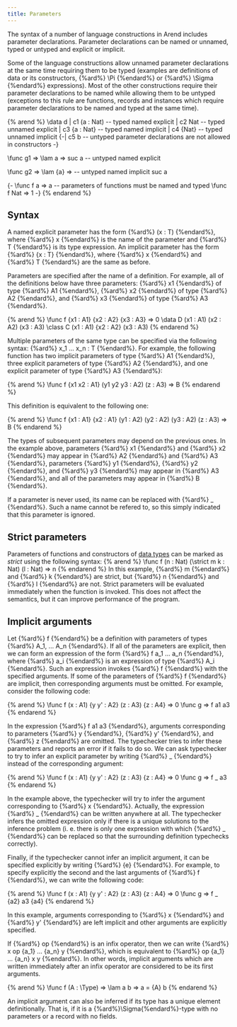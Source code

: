 ```yaml
---
title: Parameters
---
```


The syntax of a number of language constructions in Arend includes parameter declarations.
Parameter declarations can be named or unnamed, typed or untyped and explicit or implicit.

Some of the language constructions allow unnamed parameter declarations at the same time requiring them to be typed
 (examples are definitions of data or its constructors, {%ard%} \Pi {%endard%} or {%ard%} \Sigma {%endard%} expressions).
Most of the other constructions require their parameter declarations to be named while allowing them to be untyped
 (exceptions to this rule are functions, records and instances which require parameter declarations to be named and typed at the same time).

{% arend %}
\data d
  | c1 (a : Nat)   -- typed named explicit
  | c2 Nat         -- typed unnamed explicit
  | c3 {a : Nat}   -- typed named implicit
  | c4 {Nat}       -- typed unnamed implicit
{-| c5 b           -- untyped parameter declarations are not allowed in constructors -}

\func g1 => 
  \lam a => suc a  -- untyped named explicit

\func g2 =>
  \lam {a} =>      -- untyped named implicit
    suc a

{-
\func f a => a     -- parameters of functions must be named and typed
\func f Nat => 1
 -}
{% endarend %}

## Syntax

A named explicit parameter has the form {%ard%} (x : T) {%endard%}, where {%ard%} x {%endard%} is the name of the parameter and {%ard%} T {%endard%} is its type expression.
An implicit parameter has the form {%ard%} {x : T} {%endard%}, where {%ard%} x {%endard%} and {%ard%} T {%endard%} are the same as before.

Parameters are specified after the name of a definition.
For example, all of the definitions below have three parameters: {%ard%} x1 {%endard%} of type {%ard%} A1 {%endard%}, {%ard%} x2 {%endard%} of type {%ard%} A2 {%endard%}, and {%ard%} x3 {%endard%} of type {%ard%} A3 {%endard%}.

{% arend %}
\func f {x1 : A1} {x2 : A2} {x3 : A3} => 0
\data D (x1 : A1) (x2 : A2) (x3 : A3)
\class C (x1 : A1) {x2 : A2} (x3 : A3)
{% endarend %}

Multiple parameters of the same type can be specified via the following syntax: {%ard%} x_1 ... x_n : T {%endard%}.
For example, the following function has two implicit parameters of type {%ard%} A1 {%endard%}, three explicit parameters of type {%ard%} A2 {%endard%}, and one explicit parameter of type {%ard%} A3 {%endard%}:

{% arend %}
\func f {x1 x2 : A1} (y1 y2 y3 : A2) (z : A3) => B
{% endarend %}

This definition is equivalent to the following one:

{% arend %}
\func f {x1 : A1} {x2 : A1} (y1 : A2) (y2 : A2) (y3 : A2) (z : A3) => B
{% endarend %}

The types of subsequent parameters may depend on the previous ones.
In the example above, parameters {%ard%} x1 {%endard%} and {%ard%} x2 {%endard%} may appear in {%ard%} A2 {%endard%} and {%ard%} A3 {%endard%},
parameters {%ard%} y1 {%endard%}, {%ard%} y2 {%endard%}, and {%ard%} y3 {%endard%} may appear in {%ard%} A3 {%endard%}, and all of the parameters may appear in {%ard%} B {%endard%}.

If a parameter is never used, its name can be replaced with {%ard%} _ {%endard%}.
Such a name cannot be refered to, so this simply indicated that this parameter is ignored.

## Strict parameters

Parameters of functions and constructors of [data types](data) can be marked as _strict_ using the following syntax:
{% arend %}
\func f (n : Nat) (\strict m k : Nat) (l : Nat) => n
{% endarend %}
In this example, {%ard%} m {%endard%} and {%ard%} k {%endard%} are strict, but {%ard%} n {%endard%} and {%ard%} l {%endard%} are not.
Strict parameters will be evaluated immediately when the function is invoked.
This does not affect the semantics, but it can improve performance of the program.

## Implicit arguments

Let {%ard%} f {%endard%} be a definition with parameters of types {%ard%} A_1, ... A_n {%endard%}.
If all of the parameters are explicit, then we can form an expression of the form {%ard%} f a_1 ... a_n {%endard%}, where {%ard%} a_i {%endard%} is an expression of type {%ard%} A_i {%endard%}.
Such an expression invokes {%ard%} f {%endard%} with the specified arguments.
If some of the parameters of {%ard%} f {%endard%} are implicit, then corresponding arguments must be omitted.
For example, consider the following code:

{% arend %}
\func f (x : A1) {y y' : A2} (z : A3) {z : A4} => 0
\func g => f a1 a3
{% endarend %}

In the expression {%ard%} f a1 a3 {%endard%}, arguments corresponding to parameters {%ard%} y {%endard%}, {%ard%} y' {%endard%}, and {%ard%} z {%endard%} are omitted.
The typechecker tries to infer these parameters and reports an error if it fails to do so.
We can ask typechecker to try to infer an explicit parameter by writing {%ard%} _ {%endard%} instead of the corresponding argument:

{% arend %}
\func f (x : A1) {y y' : A2} (z : A3) {z : A4} => 0
\func g => f _ a3
{% endarend %}

In the example above, the typechecker will try to infer the argument corresponding to {%ard%} x {%endard%}.
Actually, the expression {%ard%} _ {%endard%} can be written anywhere at all.
The typechecker infers the omitted expression only if there is a unique solutions to the inference problem 
 (i. e. there is only one expression with which {%ard%} _ {%endard%} can be replaced so that the surrounding definition typechecks correctly).

Finally, if the typechecker cannot infer an implicit argument, it can be specified explicitly by writing {%ard%} {e} {%endard%}.
For example, to specify explicitly the second and the last arguments of {%ard%} f {%endard%}, we can write the following code:

{% arend %}
\func f (x : A1) {y y' : A2} (z : A3) {z : A4} => 0
\func g => f _ {a2} a3 {a4}
{% endarend %}

In this example, arguments corresponding to {%ard%} x {%endard%} and {%ard%} y' {%endard%} are left implicit and other arguments are explicitly specified.

If {%ard%} op {%endard%} is an infix operator, then we can write {%ard%} x op {a_1} ... {a_n} y {%endard%}, which is equivalent to {%ard%} op {a_1} ... {a_n} x y {%endard%}.
In other words, implicit arguments which are written immediately after an infix operator are considered to be its first arguments.

{% arend %}
\func f (A : \Type) => \lam a b => a = {A} b
{% endarend %}

An implicit argument can also be inferred if its type has a unique element definitionally.
That is, if it is a {%ard%}\Sigma{%endard%}-type with no parameters or a record with no fields.
